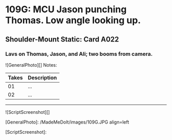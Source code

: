 # 109G: MCU Jason punching Thomas. Low angle looking up.

## Shoulder-Mount Static: Card A022

### Lavs on Thomas, Jason, and Ali; two booms from camera.

![GeneralPhoto][]
Notes: 

| Takes | Description |
|:---|:----|
| 01 | ... |
| 02 | ... |

----

![ScriptScreenshot][]


[GeneralPhoto]:  /MadeMeDoIt/images/109G.JPG align=left

[ScriptScreenshot]: 